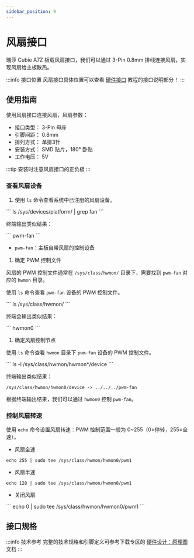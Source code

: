 ```yaml
---
sidebar_position: 9
---
```


# 风扇接口

瑞莎 Cubie A7Z 板载风扇接口，我们可以通过 3-Pin 0.8mm 排线连接风扇，实现风扇给主板散热。

:::info 接口位置
风扇接口具体位置可以查看 [硬件接口](./hardware-info) 教程的接口说明部分！
:::

## 使用指南

使用风扇接口连接风扇，风扇参数：

- 接口类型： 3-Pin 母座
- 引脚间距： 0.8mm
- 排列方式： 单排3针
- 安装方式： SMD 贴片，180° 卧贴
- 工作电压： 5V

:::tip
安装时注意风扇接口的正负极
:::

### 查看风扇设备

1. 使用 `ls` 命令查看系统中已注册的风扇设备。

<NewCodeBlock tip="radxa@device$" type="device">
```
ls /sys/devices/platform/ | grep fan
```
</NewCodeBlock>

终端输出类似结果：

<NewCodeBlock tip="radxa@device$" type="device">
```
pwm-fan
```
</NewCodeBlock>

- `pwm-fan`：主板自带风扇的控制设备

1. 确定 PWM 控制文件

风扇的 PWM 控制文件通常在 `/sys/class/hwmon/` 目录下，需要找到 `pwm-fan` 对应的 `hwmon` 目录。

使用 `ls` 命令查看 `pwm-fan` 设备的 PWM 控制文件。

<NewCodeBlock tip="radxa@device$" type="device">
```
ls /sys/class/hwmon/
```
</NewCodeBlock>

终端会输出类似结果：

<NewCodeBlock tip="radxa@device$" type="device">
```
hwmon0
```
</NewCodeBlock>

1. 确定风扇控制节点

使用 `ls` 命令查看 `hwmon` 目录下 `pwm-fan` 设备的 PWM 控制文件。

<NewCodeBlock tip="radxa@device$" type="device">
```
ls -l /sys/class/hwmon/hwmon*/device
```
</NewCodeBlock>

终端输出类似结果：

```
/sys/class/hwmon/hwmon0/device -> ../../../pwm-fan
```

根据终端输出结果，我们可以通过 `hwmon0` 控制 `pwm-fan`。

### 控制风扇转速

使用 `echo` 命令设置风扇转速：PWM 控制范围一般为 0~255（0=停转，255=全速）。

- 风扇全速

<NewCodeBlock tip="radxa@device$" type="device">

```
echo 255 | sudo tee /sys/class/hwmon/hwmon0/pwm1
```

</NewCodeBlock>

- 风扇半速

<NewCodeBlock tip="radxa@device$" type="device">

```
echo 128 | sudo tee /sys/class/hwmon/hwmon0/pwm1
```

</NewCodeBlock>

- 关闭风扇

<NewCodeBlock tip="radxa@device$" type="device">
```
echo 0 | sudo tee /sys/class/hwmon/hwmon0/pwm1
```
</NewCodeBlock>

## 接口规格

:::info 技术参考
完整的技术规格和引脚定义可参考下载专区的 [硬件设计：原理图](../download) 文档
:::
